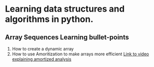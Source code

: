 # Learning data structures and algorithms in python.

## Array Sequences Learning bullet-points

1. How to create a dynamic array
2. How to use Amoritization to make arrays more efficient
     [Link to video explaining amortized analysis](https://www.youtube.com/watch?v=3MpzavN3Mco)
